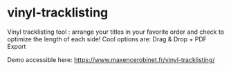 # vinyl-tracklisting
Vinyl tracklisting tool : arrange your titles in your favorite order and check to optimize the length of each side! Cool options are: Drag &amp; Drop + PDF Export

Demo accessible here: https://www.maxencerobinet.fr/vinyl-tracklisting/
